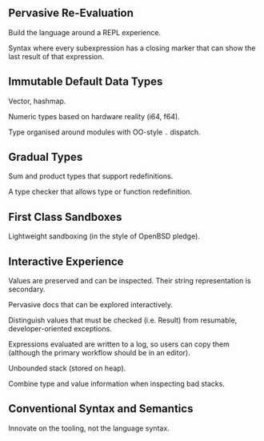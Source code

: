 ## Pervasive Re-Evaluation

Build the language around a REPL experience.

Syntax where every subexpression has a closing marker that can show
the last result of that expression.

## Immutable Default Data Types

Vector, hashmap.

Numeric types based on hardware reality (i64, f64).

Type organised around modules with OO-style `.` dispatch.

## Gradual Types

Sum and product types that support redefinitions.

A type checker that allows type or function redefinition.

## First Class Sandboxes

Lightweight sandboxing (in the style of OpenBSD pledge).

## Interactive Experience

Values are preserved and can be inspected. Their string representation
is secondary.

Pervasive docs that can be explored interactively.

Distinguish values that must be checked (i.e. Result) from resumable,
developer-oriented exceptions.

Expressions evaluated are written to a log, so users can copy them
(although the primary workflow should be in an editor).

Unbounded stack (stored on heap).

Combine type and value information when inspecting bad stacks.

## Conventional Syntax and Semantics

Innovate on the tooling, not the language syntax.
